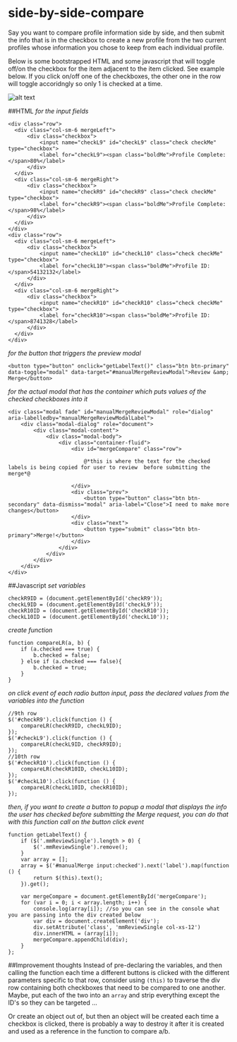 # side-by-side-compare

Say you want to compare profile information side by side, and then submit the info that is in the checkbox to create a new profile from the two current profiles whose information you chose to keep from each individual profile.

Below is some bootstrapped HTML and some javascript that will toggle off/on the checkbox for the item adjacent to the item clicked. See example below. If you click on/off one of the checkboxes, the other one in the row will toggle accoridngly so only 1 is checked at a time.

![alt text](http://i1295.photobucket.com/albums/b638/b2_franklin/compare%20profile_zpsofujeesa.jpg "Example")

##HTML
*for the input fields*
```
<div class="row">
  <div class="col-sm-6 mergeLeft">
      <div class="checkbox">
          <input name="checkL9" id="checkL9" class="check checkMe" type="checkbox">
          <label for="checkL9"><span class="boldMe">Profile Complete:</span>80%</label>
      </div>
  </div>
  <div class="col-sm-6 mergeRight">
      <div class="checkbox">
          <input name="checkR9" id="checkR9" class="check checkMe" type="checkbox">
          <label for="checkR9"><span class="boldMe">Profile Complete:</span>98%</label>
      </div>
  </div>
</div>
<div class="row">
  <div class="col-sm-6 mergeLeft">
      <div class="checkbox">
          <input name="checkL10" id="checkL10" class="check checkMe" type="checkbox">
          <label for="checkL10"><span class="boldMe">Profile ID:</span>54132132</label>
      </div>
  </div>
  <div class="col-sm-6 mergeRight">
      <div class="checkbox">
          <input name="checkR10" id="checkR10" class="check checkMe" type="checkbox">
          <label for="checkR10"><span class="boldMe">Profile ID:</span>8741328</label>
      </div>
  </div>
</div>
```

*for the button that triggers the preview modal*
```
<button type="button" onclick="getLabelText()" class="btn btn-primary" data-toggle="modal" data-target="#manualMergeReviewModal">Review &amp; Merge</button>
```

*for the actual modal that has the container which puts values of the checked checkboxes into it*
```
<div class="modal fade" id="manualMergeReviewModal" role="dialog" aria-labelledby="manualMergeReviewModalLabel">
    <div class="modal-dialog" role="document">
        <div class="modal-content">
            <div class="modal-body">
                <div class="container-fluid">
                    <div id="mergeCompare" class="row">

                        @*this is where the text for the checked labels is being copied for user to review  before submitting the merge*@

                    </div>
                    <div class="prev">
                        <button type="button" class="btn btn-secondary" data-dismiss="modal" aria-label="Close">I need to make more changes</button>
                    </div>
                    <div class="next">
                        <button type="submit" class="btn btn-primary">Merge!</button>
                    </div>
                </div>                        
            </div>
        </div>
    </div>
</div>
```

##Javascript
*set variables*
```
checkR9ID = (document.getElementById('checkR9'));
checkL9ID = (document.getElementById('checkL9'));
checkR10ID = (document.getElementById('checkR10'));
checkL10ID = (document.getElementById('checkL10'));
```

*create function*
```
function compareLR(a, b) {
    if (a.checked === true) {
        b.checked = false;            
    } else if (a.checked === false){
        b.checked = true;            
    }
}
```

*on click event of each radio button input, pass the declared values from the variables into the function*
```
//9th row
$('#checkR9').click(function () {
    compareLR(checkR9ID, checkL9ID);
});
$('#checkL9').click(function () {
    compareLR(checkL9ID, checkR9ID);
});
//10th row
$('#checkR10').click(function () {
    compareLR(checkR10ID, checkL10ID);
});
$('#checkL10').click(function () {
    compareLR(checkL10ID, checkR10ID);
});
```

*then, if you want to create a button to popup a modal that displays the info the user has checked before submitting the Merge request, you can do that with this function call on the button click event*
```
function getLabelText() {
    if ($('.mmReviewSingle').length > 0) {
        $('.mmReviewSingle').remove();
    }
    var array = [];    
    array = $('#manualMerge input:checked').next('label').map(function () {
        return $(this).text();
    }).get();
    
    var mergeCompare = document.getElementById('mergeCompare');
    for (var i = 0; i < array.length; i++) {
        console.log(array[i]); //so you can see in the console what you are passing into the div created below
        var div = document.createElement('div');
        div.setAttribute('class', 'mmReviewSingle col-xs-12')
        div.innerHTML = (array[i]);
        mergeCompare.appendChild(div);
    }    
};
```

##Improvement thoughts
Instead of pre-declaring the variables, and then calling the function each time a different buttons is clicked with the different parameters specific to that row, consider using `(this)` to traverse the div row containing both checkboxes that need to be compared to one another. Maybe, put each of the two into an `array` and strip everything except the ID's so they can be targeted ...

Or create an object out of, but then an object will be created each time a checkbox is clicked, there is probably a way to destroy it after it is created and used as a reference in the function to compare a/b.
